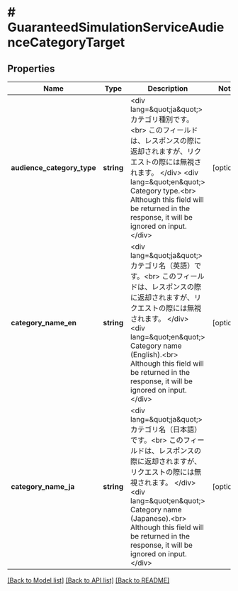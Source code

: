# # GuaranteedSimulationServiceAudienceCategoryTarget

## Properties

Name | Type | Description | Notes
------------ | ------------- | ------------- | -------------
**audience_category_type** | **string** | &lt;div lang&#x3D;\&quot;ja\&quot;&gt; カテゴリ種別です。&lt;br&gt; このフィールドは、レスポンスの際に返却されますが、リクエストの際には無視されます。 &lt;/div&gt; &lt;div lang&#x3D;\&quot;en\&quot;&gt; Category type.&lt;br&gt; Although this field will be returned in the response, it will be ignored on input. &lt;/div&gt; | [optional]
**category_name_en** | **string** | &lt;div lang&#x3D;\&quot;ja\&quot;&gt; カテゴリ名（英語）です。&lt;br&gt; このフィールドは、レスポンスの際に返却されますが、リクエストの際には無視されます。 &lt;/div&gt; &lt;div lang&#x3D;\&quot;en\&quot;&gt; Category name (English).&lt;br&gt; Although this field will be returned in the response, it will be ignored on input. &lt;/div&gt; | [optional]
**category_name_ja** | **string** | &lt;div lang&#x3D;\&quot;ja\&quot;&gt; カテゴリ名（日本語）です。&lt;br&gt; このフィールドは、レスポンスの際に返却されますが、リクエストの際には無視されます。 &lt;/div&gt; &lt;div lang&#x3D;\&quot;en\&quot;&gt; Category name (Japanese).&lt;br&gt; Although this field will be returned in the response, it will be ignored on input. &lt;/div&gt; | [optional]

[[Back to Model list]](../../README.md#models) [[Back to API list]](../../README.md#endpoints) [[Back to README]](../../README.md)

